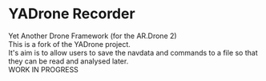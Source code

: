 # YADrone Recorder
Yet Another Drone Framework (for the AR.Drone 2)<br/>
This is a fork of the YADrone project. <br/>
It's aim is to allow users to save the navdata and commands to a file so that they can be read and analysed later. <br/>
WORK IN PROGRESS
